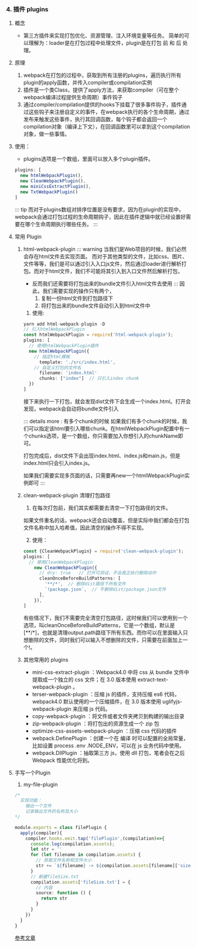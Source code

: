 ### 4. 插件 plugins
  1. 概念 
      * 第三方插件来实现打包优化、资源管理、注入环境变量等任务。
      简单的可以理解为：loader是在打包过程中处理文件，plugin是在打包 前 和 后 处理。

  2. 原理
      1. webpack在打包的过程中，获取到所有注册的plugins，遍历执行所有plugin的apply函数，并传入compiler或compilation实例
      2. 插件是一个类Class，提供了apply方法，来获取compiler（可在整个webpack编译过程提供生命周期）事件钩子
      3. 通过compiler/compilation提供的hooks下挂载了很多事件钩子，插件通过这些钩子来注册自定义的事件，在webpack执行的各个生命周期，通过发布来触发这些事件，执行其回调函数，每个钩子都会返回一个compilation对象（编译上下文），在回调函数里可以拿到这个compilation对象，做一些事情。

  3. 使用：
      * plugins选项是一个数组，里面可以放入多个plugin插件。
      ```ts
      plugins: [
        new htmlWebpackPlugin(),
        new CleanWebpackPlugin(),
        new miniCssExtractPlugin(),
        new TxtWebpackPlugin()
      ]
      ```
      ::: tip
      而对于plugins数组对排序位置是没有要求，因为在plugin的实现中，webpack会通过打包过程的生命周期钩子，因此在插件逻辑中就已经设置好需要在哪个生命周期执行哪些任务。
      :::

  4. 常用 Plugin
      1. html-webpack-plugin
          ::: warning 
          当我们是Web项目的时候，我们必然会存在html文件去实现页面。
          而对于其他类型的文件，比如css、图片、文件等等，我们是可以通过引入入口js文件，然后通过loader进行解析打包。而对于html文件，我们不可能将其引入到入口文件然后解析打包，
          * 反而我们还需要将打包出来的bundle文件引入html文件去使用
          ::: 
          因此，我们需要实现的操作只有两个，
              1. 复制一份html文件到打包路径下
              2. 将打包出来的bundle文件自动引入到html文件中
          1. 使用:
          ```ts 
          yarn add html-webpack-plugin -D
          // 引入htmlWebpackPlugin
          const htmlWebpackPlugin = require('html-webpack-plugin');   
          plugins: [
            // 使用htmlWebpackPlugin插件
            new htmlWebpackPlugin({
              // 指定html模板
                template: './src/index.html',  
              // 自定义打包的文件名
                filename: 'index.html'
                chunks: ["index"]  // 只引入index chunk
            })
          ] 
          ```
          接下来执行一下打包，就会发现dist文件下会生成一个index.html。打开会发现，webpack会自动将bundle文件引入

          ::: details more : 有多个chunk的时候
          如果我们有多个chunk的时候，我们可以指定该html要引入哪些chunk。在htmlWebpackPlugin配置中有一个chunks选项，是一个数组，你只需要加入你想引入的chunkName即可。

          打包完成后，dist文件下会出现index.html、index.js和main.js，但是index.html只会引入index.js。

          如果我们需要实现多页面的话，只需要再new一个htmlWebpackPlugin实例即可
          ::: 

      2. clean-webpack-plugin 清理打包路径
          1. 在每次打包前，我们其实都需要去清空一下打包路径的文件。

            如果文件重名的话，webpack还会自动覆盖，但是实际中我们都会在打包文件名称中加入哈希值，因此清空的操作不得不实现。

          2. 使用：
          ```ts
          const {CleanWebpackPlugin} = require('clean-webpack-plugin');
          plugins: [
            // 使用CleanWebpackPlugin
              new CleanWebpackPlugin({
                // dry: true   // 打开可测试，不会真正执行删除动作
                cleanOnceBeforeBuildPatterns: [
                  '**/*',  // 删除dist路径下所有文件
                  `!package.json`,  // 不删除dist/package.json文件
                ],
              }),
          ] 
          ```
          有些情况下，我们不需要完全清空打包路径，这时候我们可以使用到一个选项，叫cleanOnceBeforeBuildPatterns，它是一个数组，默认是[**/*]，也就是清理output.path路径下所有东西。而你可以在里面输入只想删除的文件，同时我们可以输入不想删除的文件，只需要在前面加上一个!。
    
      
      3. 其他常用的 plugins
          * mini-css-extract-plugin ：Webpack4.0 中将 css 从 bundle 文件中提取成一个独立的 css 文件；在 3.0 版本使用 extract-text-webpack-plugin 。
          * terser-webpack-plugin ：压缩 js 的插件，支持压缩 es6 代码，webpack4.0 默认使用的一个压缩插件，在 3.0 版本使用 uglifyjs-webpack-plugin 来压缩 js 代码。
          * copy-webpack-plugin ：将文件或者文件夹拷贝到构建的输出目录
          * zip-webpack-plugin ：将打包出的资源生成一个 zip 包
          * optimize-css-assets-webpack-plugin ：压缩 css 代码的插件
          * webpack.DefinePlugin ：创建一个在 编译 时可以配置的全局常量，比如设置 process .env .NODE_ENV，可以在 js 业务代码中使用。
          * webpack.DllPlugin ：抽取第三方 js，使用 dll 打包，笔者会在之后 Webpack 性能优化将到。

  5. 手写一个Plugin
      1. my-file-plugin
      ```ts
      /*
        实现功能：
          输出一个文件
          记录输出文件的名称及大小
      */

      module.exports = class filePlugin {
        apply(compiler){
          compiler.hooks.emit.tap('filePlugin',(compilation)=>{
            console.log(compilation.assets);
            let str = ''
            for (let filename in compilation.assets) {
              // 获取文件名称和文件大小
              str += `${filename} -> ${compilation.assets[filename]['size']() / 1024}KB\n`
            }
            // 新建fileSize.txt
            compilation.assets['fileSize.txt'] = {
              // 内容
              source: function () {
                return str
              }
            }
          })
        }
      }
      ```
      [参考文章](https://mp.weixin.qq.com/s/2rUjUM6Zfu1I7cjRUDschg)
